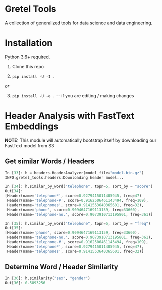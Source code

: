 # Gretel Tools

A collection of generalized tools for data science and data engineering.

# Installation

Python 3.6+ required.

1. Clone this repo

2. `pip install -U -I .`

_*or*_

3. `pip install -U -e .` -- if you are editing / making changes

# Header Analysis with FastText Embeddings

**NOTE:** This module will automatically bootstrap itself by
downloading our FastText model from S3

## Get similar Words / Headers

```python
In [33]: h = headers.HeaderAnalyzer(model_file="model.bin.gz")
INFO:gretel_tools.headers:Downloading header model...

In [34]: h.similar_by_word("telephone", topn=5, sort_by = "score")
Out[34]:
[Header(name='telephone*', score=0.9279415011405945, freq=47)
 Header(name='telephone-#', score=0.9162506461143494, freq=109),
 Header(name='telephones', score=0.9141553640365601, freq=32),
 Header(name='phone', score=0.9094647169113159, freq=33660),
 Header(name='telephone-no.', score=0.9073910713195801, freq=361)]

In [35]: h.similar_by_word("telephone", topn=5, sort_by = "freq")
Out[35]:
[Header(name='phone', score=0.9094647169113159, freq=33660),
 Header(name='telephone-no.', score=0.9073910713195801, freq=361),
 Header(name='telephone-#', score=0.9162506461143494, freq=109),
 Header(name='telephone*', score=0.9279415011405945, freq=47),
 Header(name='telephones', score=0.9141553640365601, freq=32)]
```

## Determine Word / Header Similarity

```python
In [36]: h.similarity("sex", "gender")
Out[36]: 0.5893256
```
